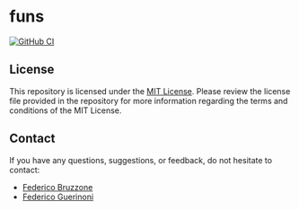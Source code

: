 [github-ci]: https://github.com/funs-lang/funs/actions/workflows/ci.yml
[github-ci-shield]: https://github.com/funs-lang/funs/actions/workflows/ci.yml/badge.svg

# funs

[![GitHub CI][github-ci-shield]][github-ci]


## License

This repository is licensed under the [MIT License](LICENSE). Please review the license file provided in the repository for more information regarding the terms and conditions of the MIT License.

## Contact

If you have any questions, suggestions, or feedback, do not hesitate to contact:

- [Federico Bruzzone](https://federicobruzzone.github.io/)
- [Federico Guerinoni](https://github.com/guerinoni)


